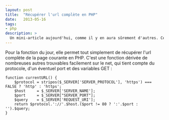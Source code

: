 ```yaml
---
layout: post
title:  "Récupérer l'url complète en PHP"
date:   2013-05-16
tags:
- php
description: >
  Un mini-article aujourd'hui, comme il y en aura sûrement d'autres. Ces articles concerneront de petites astuces, fonctions utilitaires dont je souhaite garder une version à portée de main, sans avoir a retourner le web et/ou mon bureau.
---
```


Pour la fonction du jour, elle permet tout simplement de récupérer l'url complète de la page courante en PHP. C'est une fonction dérivée de nombreuses autres trouvables facilement sur le net, qui tient compte du protocole, d'un éventuel port et des variables GET :

	function currentURL() {
		$protocol = stripos($_SERVER['SERVER_PROTOCOL'], 'https') === FALSE ? 'http' : 'https';
		$host     = $_SERVER['SERVER_NAME'];
		$port     = $_SERVER["SERVER_PORT"];
		$query    = $_SERVER['REQUEST_URI'];
		return $protocol.'://'.$host.($port != 80 ? ':'.$port : '').$query;
	}